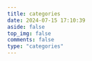 ```yaml
---
title: categories
date: 2024-07-15 17:10:39
aside: false
top_img: false
comments: false
type: "categories"
---
```

